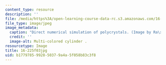 ```yaml
---
content_type: resource
description: ''
file: /media/https%3A/open-learning-course-data-rc.s3.amazonaws.com/16-225-computational-mechanics-of-materials-fall-2003/b1779785992850379a4a5f058b83c3f8_16-225f03.jpg
file_type: image/jpeg
image_metadata:
  caption: "Direct numerical simulation of polycrystals. (Image by Ra\xFAl Radovitzky.)"
  credit: ''
  image-alt: Multi-colored cylinder .
resourcetype: Image
title: 16-225f03jpg
uid: b1779785-9928-5037-9a4a-5f058b83c3f8
---
```

